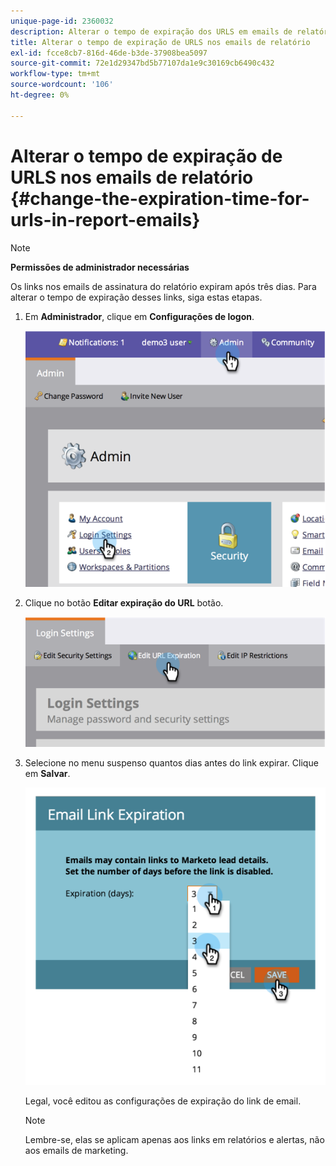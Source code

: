 ```yaml
---
unique-page-id: 2360032
description: Alterar o tempo de expiração dos URLS em emails de relatório - Documentos do Marketo - Documentação do produto
title: Alterar o tempo de expiração de URLS nos emails de relatório
exl-id: fcce8cb7-816d-46de-b3de-37908bea5097
source-git-commit: 72e1d29347bd5b77107da1e9c30169cb6490c432
workflow-type: tm+mt
source-wordcount: '106'
ht-degree: 0%

---
```


# Alterar o tempo de expiração de URLS nos emails de relatório {#change-the-expiration-time-for-urls-in-report-emails}

>[!NOTE]
>
>**Permissões de administrador necessárias**

Os links nos emails de assinatura do relatório expiram após três dias. Para alterar o tempo de expiração desses links, siga estas etapas.

1. Em **Administrador**, clique em **Configurações de logon**.

   ![](assets/image2014-9-16-14-3a44-3a57.png)

1. Clique no botão **Editar expiração do URL** botão.

   ![](assets/image2014-9-16-14-3a45-3a1.png)

1. Selecione no menu suspenso quantos dias antes do link expirar. Clique em **Salvar**.

   ![](assets/image2014-9-16-14-3a45-3a5.png)

   Legal, você editou as configurações de expiração do link de email.

   >[!NOTE]
   >
   >Lembre-se, elas se aplicam apenas aos links em relatórios e alertas, não aos emails de marketing.
